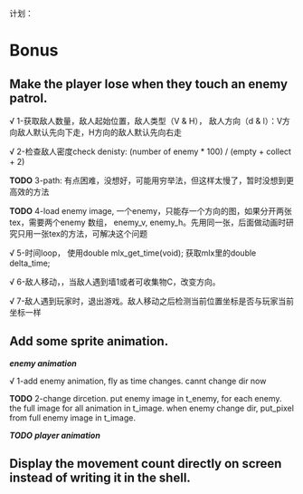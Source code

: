 计划：

# Bonus

## Make the player lose when they touch an enemy patrol.

√ 1-获取敌人数量，敌人起始位置，敌人类型（V & H）， 敌人方向（d & l）：V方向敌人默认先向下走，H方向的敌人默认先向右走

√ 2-检查敌人密度check denisty: (number of enemy * 100) / (empty + collect + 2)

**TODO** 3-path: 有点困难，没想好，可能用穷举法，但这样太慢了，暂时没想到更高效的方法

**TODO** 4-load enemy image, 一个enemy，只能存一个方向的图，如果分开两张tex，需要两个enemy 数组， enemy_v, enemy_h。先用同一张，后面做动画时研究只用一张tex的方法，可解决这个问题

√ 5-时间loop， 使用double mlx_get_time(void); 获取mlx里的double	delta_time;

√ 6-敌人移动，，当敌人遇到墙1或者可收集物C，改变方向。

√ 7-敌人遇到玩家时，退出游戏。敌人移动之后检测当前位置坐标是否与玩家当前坐标一样


## Add some sprite animation.

_**enemy animation**_

√ 1-add enemy animation, fly as time changes. cannt change dir now

**TODO** 2-change dircetion. put enemy image in t_enemy, for each enemy. the full image for all animation in t_image. when enemy change dir, put_pixel from full enemy image in t_image.

_**TODO** **player animation**_

## Display the movement count directly on screen instead of writing it in the shell.
